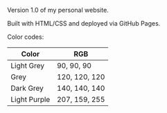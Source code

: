 Version 1.0 of my personal website.

Built with HTML/CSS and deployed via GitHub Pages.

Color codes:

| Color          | RGB           |
| ---------------| --------------|
| Light Grey     | 90, 90, 90    |
| Grey           | 120, 120, 120 |
| Dark Grey      | 140, 140, 140 |
| Light Purple   | 207, 159, 255 |
